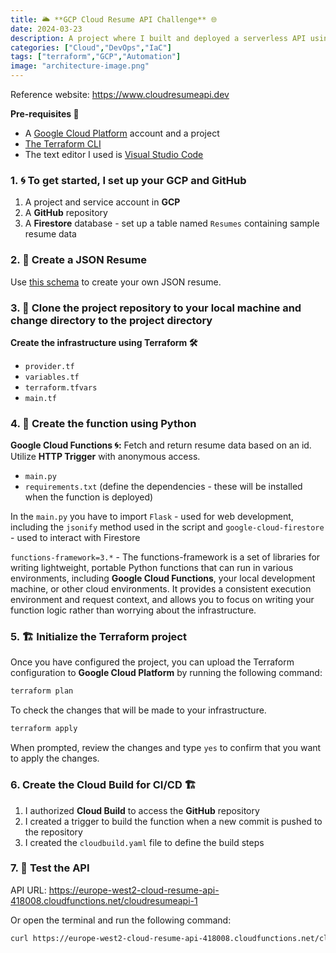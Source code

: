 ```yaml
---
title: 🌥️ **GCP Cloud Resume API Challenge** 🌐
date: 2024-03-23
description: A project where I built and deployed a serverless API using **Google Cloud Functions** and **Firestore**, integrated with **Cloud Build** as CI/CD to deploy functions on every push to GitHub automatically. An API that can serve resume data in JSON format. I used **Terraform** to manage and provision cloud infrastructure.
categories: ["Cloud","DevOps","IaC"]
tags: ["terraform","GCP","Automation"]
image: "architecture-image.png"
---
```


Reference website: <https://www.cloudresumeapi.dev>

**Pre-requisites 🔧**

* A [Google Cloud Platform](https://cloud.google.com/?hl=en) account and a project
* [The Terraform CLI](https://developer.hashicorp.com/terraform/install)
* The text editor I used is [Visual Studio Code](https://code.visualstudio.com/download)

### 1. 🌀 To get started, I set up your GCP and GitHub 

1. A project and service account in **GCP**
2. A **GitHub** repository
3. A **Firestore** database - set up a table named `Resumes` containing sample resume data

### 2. 📝 Create a JSON Resume

Use [this schema](https://jsonresume.org/schema/) to create your own JSON resume.

### 3. 📂 Clone the project repository to your local machine and change directory to the project directory

**Create the infrastructure using Terraform 🛠️**

* `provider.tf`
* `variables.tf`
* `terraform.tfvars`
* `main.tf`

### 4. 🐍 Create the function using Python

**Google Cloud Functions 🌀:** Fetch and return resume data based on an id. Utilize **HTTP Trigger** with anonymous access.

* `main.py`
* `requirements.txt` (define the dependencies - these will be installed when the function is deployed)

In the `main.py` you have to import `Flask` - used for web development, including the `jsonify` method used in the script and `google-cloud-firestore` - used to interact with Firestore

`functions-framework=3.*` - The functions-framework is a set of libraries for writing lightweight, portable Python functions that can run in various environments, including **Google Cloud Functions**, your local development machine, or other cloud environments. It provides a consistent execution environment and request context, and allows you to focus on writing your function logic rather than worrying about the infrastructure.

### 5. 🏗️ Initialize the Terraform project

Once you have configured the project, you can upload the Terraform configuration to **Google Cloud Platform** by running the following command:

```bash
terraform plan
```

To check the changes that will be made to your infrastructure.

```bash
terraform apply
```

When prompted, review the changes and type `yes` to confirm that you want to apply the changes.

### 6. Create the Cloud Build for CI/CD :building_construction:

1. I authorized **Cloud Build** to access the **GitHub** repository
2. I created a trigger to build the function when a new commit is pushed to the repository
3. I created the `cloudbuild.yaml` file to define the build steps

### 7. 🧪 Test the API

API URL: <https://europe-west2-cloud-resume-api-418008.cloudfunctions.net/cloudresumeapi-1>

Or open the terminal and run the following command:

```bash
curl https://europe-west2-cloud-resume-api-418008.cloudfunctions.net/cloudresumeapi-1
```